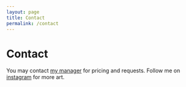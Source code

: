 ```yaml
---
layout: page
title: Contact
permalink: /contact
---
```


# Contact

You may contact [my manager](mailto:noorahmedds@gmail.com) for pricing and requests. Follow me on [instagram](https://instagram.com/pijani_kaktus_3) for more art. 


